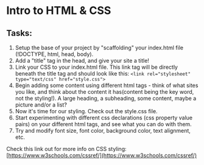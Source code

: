 # Intro to HTML & CSS

## Tasks: 

1. Setup the base of your project by "scaffolding" your index.html file (!DOCTYPE, html, head, body). 
2. Add a "title" tag in the head, and give your site a title!
3. Link your CSS to your index.html file. This link tag will be directly beneath the title tag and should look like this: ```<link rel="stylesheet" type="text/css" href="style.css">```
4. Begin adding some content using different html tags - think of what sites you like, and think about the content it has(content being the key word, not the styling!). A large heading, a subheading, some content, maybe a picture and/or a list? 
5. Now it's time for our styling. Check out the style.css file.
6. Start experimenting with different css declarations (css property value pairs) on your different html tags, and see what you can do with them. 
7. Try and modify font size, font color, background color,  text alignment, etc.

Check this link out for more info on CSS styling: [https://www.w3schools.com/cssref/](https://www.w3schools.com/cssref/)
